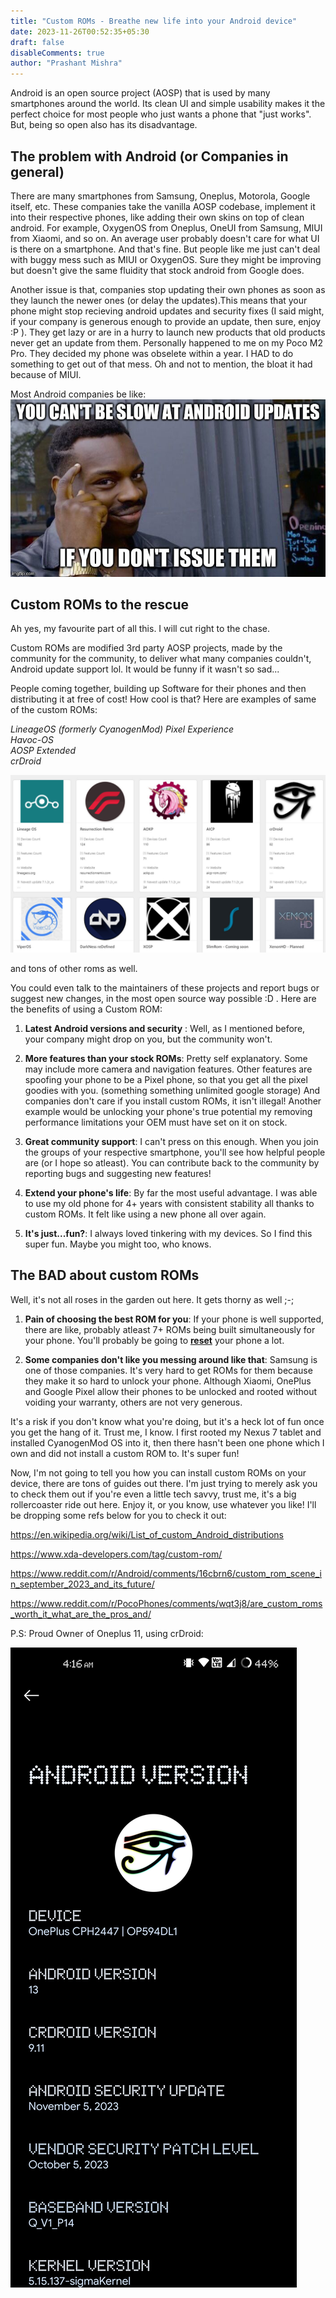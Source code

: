 ```yaml
---
title: "Custom ROMs - Breathe new life into your Android device"
date: 2023-11-26T00:52:35+05:30
draft: false
disableComments: true
author: "Prashant Mishra"
---
```


Android is an open source project (AOSP) that is used by many smartphones around the world. Its clean UI and simple usability makes it the perfect choice for most people who just wants a phone that "just works". But, being so open also has its disadvantage.

## The problem with Android (or Companies in general)

There are many smartphones from Samsung, Oneplus, Motorola, Google itself, etc. These companies take the vanilla AOSP codebase, implement it into their respective phones, like adding their own skins on top of clean android. 
For example, OxygenOS from Oneplus, OneUI from Samsung, MIUI from Xiaomi, and so on. An average user probably doesn't care for what UI is there on a smartphone. And that's fine. But people like me just can't deal with buggy mess such as MIUI or OxygenOS. Sure they might be improving but doesn't give the same fluidity that stock android from Google does.

Another issue is that, companies stop updating their own phones as soon as they launch the newer ones (or delay the updates).This means that your phone might stop recieving android updates and security fixes (I said might, if your company is generous enough to provide an update, then sure, enjoy :P ). They get lazy or are in a hurry to launch new products that old products never get an update from them. Personally happened to me on my Poco M2 Pro. They decided my phone was obselete within a year. I HAD to do something to get out of that mess. Oh and not to mention, the bloat it had because of MIUI.


Most Android companies be like:
![Alt text](image.png)

## Custom ROMs to the rescue

Ah yes, my favourite part of all this. I will cut right to the chase.

Custom ROMs are modified 3rd party AOSP projects, made by the community for the community, to deliver what many companies couldn't, Android update support lol. It would be funny if it wasn't so sad...

People coming together, building up Software for their phones and then distributing it at free of cost! How cool is that? Here are examples of same of the custom ROMs: 

*LineageOS (formerly CyanogenMod)
Pixel Experience \
Havoc-OS \
AOSP Extended \
crDroid*

![Alt text](image-1.png)

and tons of other roms as well.

You could even talk to the maintainers of these projects and report bugs or suggest new changes, in the most open source way possible :D . Here are the benefits of using a Custom ROM:

1. **Latest Android versions and security** : Well, as I mentioned before, your company might drop on you, but the community won't.

2. **More features than your stock ROMs**: Pretty self explanatory. Some may include more camera and navigation features. Other features are spoofing your phone to be a Pixel phone, so that you get all the pixel goodies with you. (something something unlimited google storage) And companies don't care if you install custom ROMs, it isn't illegal! Another example would be unlocking your phone's true potential my removing performance limitations your OEM must  have set on it on stock.

3. **Great community support**: I can't press on this enough. When you join the groups of your respective smartphone, you'll see how helpful people are (or I hope so atleast). You can contribute back to the community by reporting bugs and suggesting new features!

4. **Extend your phone's life**: By far the most useful advantage. I was able to use my old phone for 4+ years with consistent stability all thanks to custom ROMs. It felt like using a new phone all over again.

5. **It's just...fun?**: I always loved tinkering with my devices. So I find this super fun. Maybe you might too, who knows.

## The BAD about custom ROMs

Well, it's not all roses in the garden out here. It gets thorny as well ;-; 

1. **Pain of choosing the best ROM for you**: If your phone is well supported, there are like, probably atleast 7+ ROMs being built simultaneously for your phone. You'll probably be going to <u>**reset**</u> your phone a lot.

2. **Some companies don't like you messing around like that**: Samsung is one of those companies. It's very hard to get ROMs for them because they make it so hard to unlock your phone. Although Xiaomi, OnePlus and Google Pixel allow their phones to be unlocked and rooted without voiding your warranty, others are not very generous.


It's a risk if you don't know what you're doing, but it's a heck lot of fun once you get the hang of it. Trust me, I know. I first rooted my Nexus 7 tablet and installed CyanogenMod OS into it, then there hasn't been one phone which I own and did not install a custom ROM to. It's super fun!



Now, I'm not going to tell you how you can install custom ROMs on your device, there are tons of guides out there. I'm just trying to merely ask you to check them out if you're even a little tech savvy, trust me, it's a big rollercoaster ride out here. Enjoy it, or you know, use whatever you like! I'll be dropping some refs below for you to check it out:

https://en.wikipedia.org/wiki/List_of_custom_Android_distributions

https://www.xda-developers.com/tag/custom-rom/

https://www.reddit.com/r/Android/comments/16cbrn6/custom_rom_scene_in_september_2023_and_its_future/

https://www.reddit.com/r/PocoPhones/comments/wqt3j8/are_custom_roms_worth_it_what_are_the_pros_and/

P.S: Proud Owner of Oneplus 11, using crDroid:

![Alt text](<op11.jpeg>)  